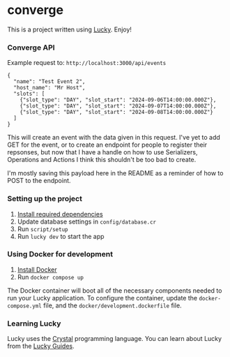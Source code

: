 # converge

This is a project written using [Lucky](https://luckyframework.org). Enjoy!

### Converge API

Example request to: `http://localhost:3000/api/events`

```
{
  "name": "Test Event 2",
  "host_name": "Mr Host",
  "slots": [
    {"slot_type": "DAY", "slot_start": "2024-09-06T14:00:00.000Z"},
    {"slot_type": "DAY", "slot_start": "2024-09-07T14:00:00.000Z"},
    {"slot_type": "DAY", "slot_start": "2024-09-08T14:00:00.000Z"}
  ]
}
```

This will create an event with the data given in this request.
I've yet to add GET for the event, or to create an endpoint for people to register their repsonses, but
now that I have a handle on how to use Serializers, Operations and Actions I think this shouldn't be too bad to create.

I'm mostly saving this payload here in the README as a reminder of how to POST to the endpoint.

### Setting up the project

1. [Install required dependencies](https://luckyframework.org/guides/getting-started/installing#install-required-dependencies)
1. Update database settings in `config/database.cr`
1. Run `script/setup`
1. Run `lucky dev` to start the app

### Using Docker for development

1. [Install Docker](https://docs.docker.com/engine/install/)
1. Run `docker compose up`

The Docker container will boot all of the necessary components needed to run your Lucky application.
To configure the container, update the `docker-compose.yml` file, and the `docker/development.dockerfile` file.


### Learning Lucky

Lucky uses the [Crystal](https://crystal-lang.org) programming language. You can learn about Lucky from the [Lucky Guides](https://luckyframework.org/guides/getting-started/why-lucky).
